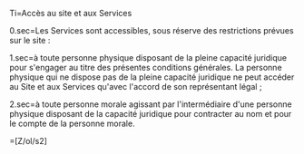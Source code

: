Ti=Accès au site et aux Services

0.sec=Les Services sont accessibles, sous réserve des restrictions prévues sur le site :

1.sec=à toute personne physique disposant de la pleine capacité juridique pour s'engager au titre des présentes conditions générales. La personne physique qui ne dispose pas de la pleine capacité juridique ne peut accéder au Site et aux Services qu'avec l'accord de son représentant légal ;

2.sec=à toute personne morale agissant par l'intermédiaire d'une personne physique disposant de la capacité juridique pour contracter au nom et pour le compte de la personne morale.

=[Z/ol/s2]

